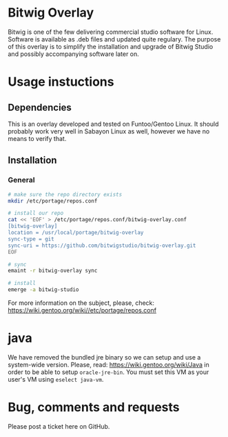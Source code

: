 # Bitwig Overlay
Bitwig is one of the few delivering commercial studio software for Linux. Software is available as .deb files and updated quite
regulary. The purpose of this overlay is to simplify the installation and upgrade of Bitwig Studio and possibly accompanying
software later on.


# Usage instuctions
## Dependencies

This is an overlay developed and tested on Funtoo/Gentoo Linux. It should probably work very well in Sabayon Linux as
well, however we have no means to verify that.


## Installation
### General
```bash
# make sure the repo directory exists
mkdir /etc/portage/repos.conf

# install our repo
cat << 'EOF' > /etc/portage/repos.conf/bitwig-overlay.conf
[bitwig-overlay]
location = /usr/local/portage/bitwig-overlay
sync-type = git
sync-uri = https://github.com/bitwigstudio/bitwig-overlay.git
EOF

# sync
emaint -r bitwig-overlay sync

# install
emerge -a bitwig-studio
```

For more information on the subject, please, check: https://wiki.gentoo.org/wiki//etc/portage/repos.conf

# java
We have removed the bundled jre binary so we can setup and use a system-wide version. Please, read: https://wiki.gentoo.org/wiki/Java in order to be able to setup `oracle-jre-bin`. You must set this VM as your user's VM using `eselect java-vm`.

# Bug, comments and requests
Please post a ticket here on GitHub.
